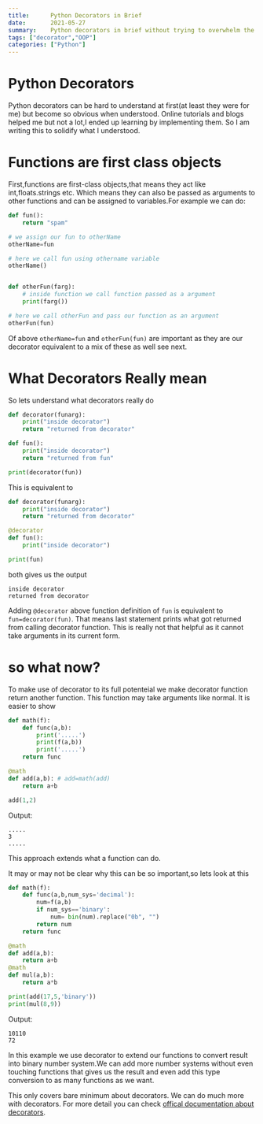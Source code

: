 ```yaml
---
title:      Python Decorators in Brief
date:       2021-05-27
summary:    Python decorators in brief without trying to overwhelm the user with information.
tags: ["decorator","OOP"]
categories: ["Python"]
---
```

# Python Decorators
Python decorators can be hard to understand at first(at least they were for me) but become so obvious when understood. Online tutorials and blogs helped me but not a lot,I ended up learning by implementing them. So I am writing this to solidify what I understood.
# Functions are first class objects
First,functions are first-class objects,that means they act like int,floats.strings etc. Which means they can also be passed as arguments to other functions and can be assigned to variables.For example we can do:
```python
def fun():
	return "spam"

# we assign our fun to otherName
otherName=fun

# here we call fun using othername variable
otherName()


def otherFun(farg):
    # inside function we call function passed as a argument
	print(farg())

# here we call otherFun and pass our function as an argument
otherFun(fun) 
```
Of above `otherName=fun` and `otherFun(fun)` are important as they are our decorator equivalent to a mix of these as well see next.

# What Decorators Really mean

So lets understand what decorators really do
```python
def decorator(funarg):
    print("inside decorator")
    return "returned from decorator"

def fun():
    print("inside decorator")
 	return "returned from fun"

print(decorator(fun))
```
This is equivalent to
```python
def decorator(funarg):
	print("inside decorator")
	return "returned from decorator"

@decorator
def fun():
    print("inside decorator")

print(fun)
```
both gives us the output 
```
inside decorator
returned from decorator
```
Adding `@decorator` above function definition of `fun` is equivalent to `fun=decorator(fun)`.
That means last statement prints what got returned from calling decorator function. This is really not that helpful as it cannot take arguments in its current form.
# so what now?
To make use of decorator to its full potenteial we make decorator function return another function. This function may take arguments like normal.
It is easier to show
```python
def math(f):
    def func(a,b):
        print('.....')
        print(f(a,b))
        print('.....')
    return func

@math
def add(a,b): # add=math(add)
    return a+b

add(1,2)
```
Output:
```
.....
3
.....
```
This approach extends what a function can do.

It may or may not be clear why this can be so important,so lets look at this
```python
def math(f):
    def func(a,b,num_sys='decimal'):
        num=f(a,b)
        if num_sys=='binary':
            num= bin(num).replace("0b", "")
        return num
    return func

@math
def add(a,b):
    return a+b
@math
def mul(a,b):
    return a*b

print(add(17,5,'binary'))
print(mul(8,9))
```
Output:
```
10110
72
```
In this example we use decorator to extend our functions to convert result into binary number system.We can add more number systems without even touching functions that gives us the result and even add this type conversion to as many functions as we want.

This only covers bare minimum about decorators. We can do much more with decorators. For more detail you can check [offical documentation about decorators](https://www.python.org/dev/peps/pep-0318/).
